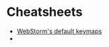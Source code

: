 # Cheatsheets



- [WebStorm's default keymaps](https://resources.jetbrains.com/storage/products/webstorm/docs/WebStorm_ReferenceCard.pdf)
- 



